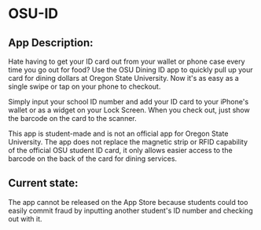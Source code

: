 # OSU-ID

## App Description:
Hate having to get your ID card out from your wallet or phone case every time you go out for food? Use the OSU Dining ID app to quickly pull up your card for dining dollars at Oregon State University. Now it's as easy as a single swipe or tap on your phone to checkout.

Simply input your school ID number and add your ID card to your iPhone's wallet or as a widget on your Lock Screen. When you check out, just show the barcode on the card to the scanner. 

This app is student-made and is not an official app for Oregon State University. The app does not replace the magnetic strip or RFID capability of the official OSU student ID card, it only allows easier access to the barcode on the back of the card for dining services.

## Current state:
The app cannot be released on the App Store because students could too easily commit fraud by inputting another student's ID number and checking out with it.
